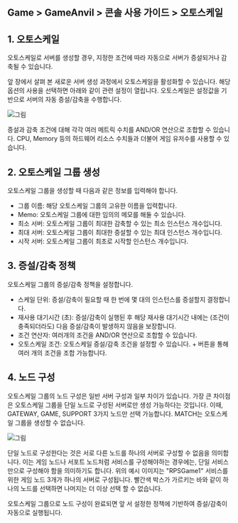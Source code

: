 ## Game > GameAnvil > 콘솔 사용 가이드 > 오토스케일

## 1. 오토스케일
오토스케일로 서버를 생성할 경우, 지정한 조건에 따라 자동으로 서버가 증설되거나 감축될 수 있습니다.

앞 장에서 살펴 본 새로운 서버 생성 과정에서 오토스케일을 활성화할 수 있습니다. 해당 옵션의 사용을 선택하면 아래와 같이 관련 설정이 열립니다. 오토스케일은 설정값을 기반으로 서버의 자동 증설/감축을 수행합니다.

![그림](https://static.toastoven.net/prod_gameanvil/images/console/autoscale/options.png)

증설과 감축 조건에 대해 각각 여러 메트릭 수치를 AND/OR 연산으로 조합할 수 있습니다. CPU, Memory 등의 하드웨어 리소스 수치들과 더불어 게임 유저수를 사용할 수 있습니다.

## 2. 오토스케일 그룹 생성

오토스케일 그룹을 생성할 때 다음과 같은 정보를 입력해야 합니다.

* 그룹 이름: 해당 오토스케일 그룹의 고유한 이름을 입력합니다.
* Memo: 오토스케일 그룹에 대한 임의의 메모를 해둘 수 있습니다.
* 최소 서버: 오토스케일 그룹이 최대한 감축할 수 있는 최소 인스턴스 개수입니다.
* 최대 서버: 오토스케일 그룹이 최대한 증설할 수 있는 최대 인스턴스 개수입니다.
* 시작 서버: 오토스케일 그룹이 최초로 시작할 인스턴스 개수입니다.

## 3. 증설/감축 정책

오토스케일 그룹의 증설/감축 정책을 설정합니다.

* 스케일 단위: 증설/감축이 필요할 때 한 번에 몇 대의 인스턴스를 증설할지 결정합니다.
* 재사용 대기시간 (초): 증설/감축이 실행된 후 해당 재사용 대기시간 내에는 (조건이 충족되더라도) 다음 증설/감축이 발생하지 않음을 보장합니다.
* 조건 연산자: 여러개의 조건을 AND/OR 연산으로 조합할 수 있습니다.
* 오토스케일 조건: 오토스케일 증설/감축 조건을 설정할 수 있습니다. + 버튼을 통해 여러 개의 조건을 조합 가능합니다.

## 4. 노드 구성

오토스케일 그룹의 노드 구성은 일반 서버 구성과 일부 차이가 있습니다. 가장 큰 차이점은 오토스케일 그룹을 단일 노드로 구성된 서버로만 생성 가능하다는 것입니다. 이때, GATEWAY, GAME, SUPPORT 3가지 노드만 선택 가능합니다. MATCH는 오토스케일 그룹을 생성할 수 없습니다.

![그림](https://static.toastoven.net/prod_gameanvil/images/console/autoscale/config-nodes.png)

단일 노드로 구성한다는 것은 서로 다른 노드를 하나의 서버로 구성할 수 없음을 의미합니다. 이는 게임 노드나 서포트 노드처럼 서비스를 구성해야하는 경우에는, 단일 서비스만으로 구성해야 함을 의미하기도 합니다. 위의 예시 이미지는 "RPSGame1" 서비스를 위한 게임 노드 3개가 하나의 서버로 구성됩니다. 빨간색 박스가 가르키는 바와 같이 하나의 노드를 선택하면 나머지는 더 이상 선택 할 수 없습니다.

오토스케일 그룹으로 노드 구성이 완료되면 앞 서 설정한 정책에 기반하여 증설/감축이 자동으로 실행됩니다.